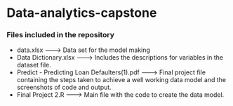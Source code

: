 # Data-analytics-capstone

### Files included in the repository

* data.xlsx ---> Data set for the model making
* Data Dictionary.xlsx ---> Includes the descriptions for variables in the dataset file.
* Predict - Predicting Loan Defaulters(1).pdf ---> Final project file containing the steps taken to achieve a well working data model and the screenshots of code and output.
* Final Project 2.R ---> Main file with the code to create the data model.
